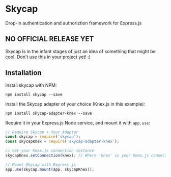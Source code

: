 # Skycap

Drop-in authentication and authoriztion framework for Express.js

## NO OFFICIAL RELEASE YET

Skycap is in the infant stages of just an idea of something that might be cool.
Don't use this in your project yet! :)

## Installation

Install skycap with NPM:

```
npm install skycap --save
```

Install the Skycap adapter of your choice (Knex.js in this example):

```
npm install skycap-adapter-knex --save
```

Require it in your Express.js Node service, and mount it with `app.use`:

```javascript
// Require Skycap + Your Adapter
const skycap = require('skycap');
const skycapKnex = require('skycap-adapter-knex');

// Set your Knex.js connection instance
skycapKnex.setConnection(knex); // Where 'knex' is your Knex.js connection

// Mount Skycap with Express.js
app.use(skycap.mount(app, skycapKnex));
```
